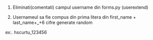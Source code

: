 1. Eliminati(comentati) campul username din forms.py (userextend)

2. Usernameul sa fie compus din prima litera din first_name + last_name+_+6 cifre generate random

ex:. hscurtu_123456